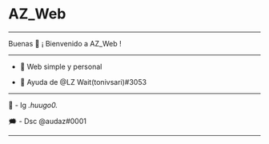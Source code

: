 # AZ_Web


-------------------------------------------------


Buenas 👋 ¡ Bienvenido a AZ_Web !


-------------------------------------------------


- 💙 Web simple y personal


- 🌊 Ayuda de @LZ Wait(tonivsari)#3053


-------------------------------------------------


📸 - Ig _.huugo0._


🗯 - Dsc @audaz#0001


-------------------------------------------------
